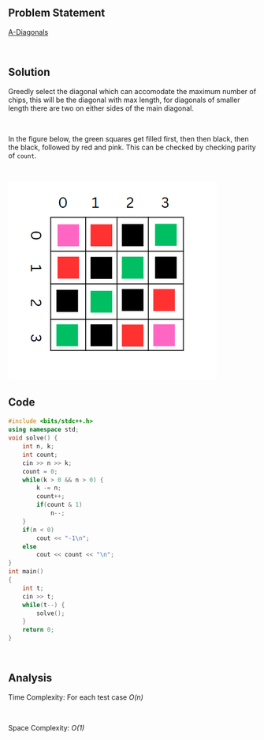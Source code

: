 ## Problem Statement
[A-Diagonals](https://codeforces.com/problemset/problem/1995/A)

<br>

## Solution
Greedly select the diagonal which can accomodate the maximum number of chips, this will be the diagonal with max length, for diagonals of smaller length there are two on either sides of the main diagonal. 

<br>

In the figure below, the green squares get filled first, then then black, then the black, followed by red and pink.
This can be checked by checking parity of `count`.

<br>

![checkered board](img.png)

## Code
```cpp
#include <bits/stdc++.h>
using namespace std;
void solve() {
    int n, k;
    int count;
    cin >> n >> k;
    count = 0;
    while(k > 0 && n > 0) {
        k -= n;
        count++;
        if(count & 1)
            n--;
    }
    if(n < 0)
        cout << "-1\n";
    else
        cout << count << "\n";
}
int main() 
{
    int t;
    cin >> t;
    while(t--) {
        solve();
    }
    return 0;
}
```

<br>

## Analysis
Time Complexity: For each test case <i>O(n)</i>

<br>

Space Complexity: <i>O(1)</i>
